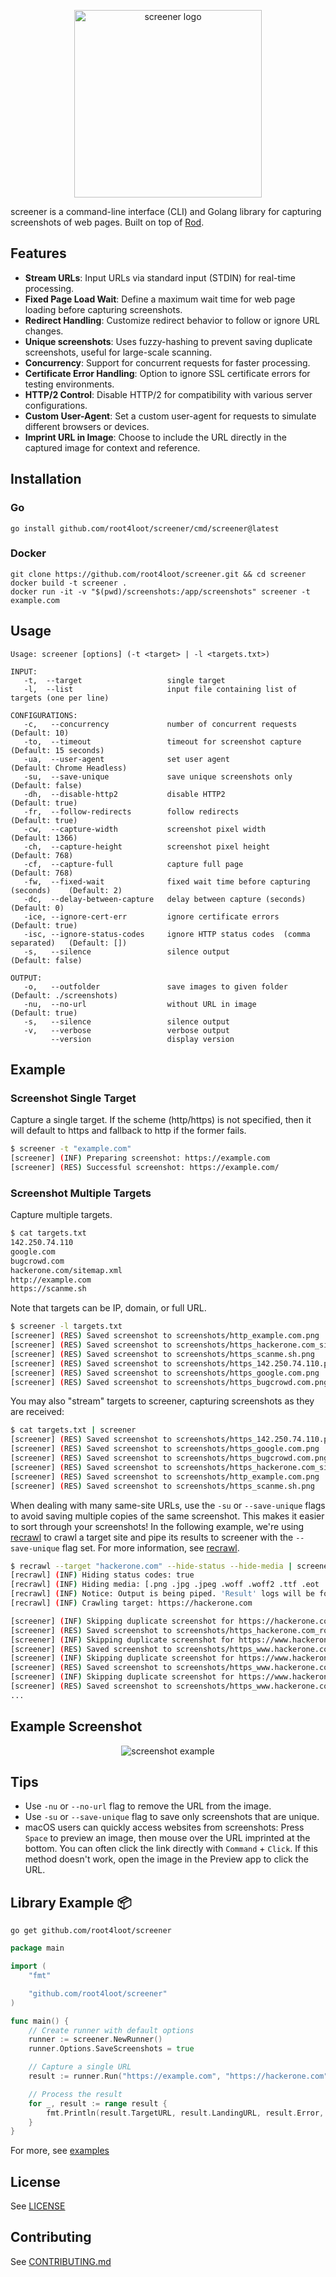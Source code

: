 <p align="center">
<img src="./assets/logo.png" alt="screener logo" width="300"/>
</p>

screener is a command-line interface (CLI) and Golang library for capturing screenshots of web pages. Built on top of [Rod](https://github.com/go-rod/rod).

## Features

- **Stream URLs**: Input URLs via standard input (STDIN) for real-time processing.
- **Fixed Page Load Wait**: Define a maximum wait time for web page loading before capturing screenshots.
- **Redirect Handling**: Customize redirect behavior to follow or ignore URL changes.
- **Unique screenshots**: Uses fuzzy-hashing to prevent saving duplicate screenshots, useful for large-scale scanning.
- **Concurrency**: Support for concurrent requests for faster processing.
- **Certificate Error Handling**: Option to ignore SSL certificate errors for testing environments.
- **HTTP/2 Control**: Disable HTTP/2 for compatibility with various server configurations.
- **Custom User-Agent**: Set a custom user-agent for requests to simulate different browsers or devices.
- **Imprint URL in Image**: Choose to include the URL directly in the captured image for context and reference.

## Installation

### Go

```
go install github.com/root4loot/screener/cmd/screener@latest
```

### Docker

```
git clone https://github.com/root4loot/screener.git && cd screener
docker build -t screener .
docker run -it -v "$(pwd)/screenshots:/app/screenshots" screener -t example.com
```

## Usage

```
Usage: screener [options] (-t <target> | -l <targets.txt>)

INPUT:
   -t,  --target                   single target
   -l,  --list                     input file containing list of targets (one per line)

CONFIGURATIONS:
   -c,   --concurrency             number of concurrent requests                 (Default: 10)
   -to,  --timeout                 timeout for screenshot capture                (Default: 15 seconds)
   -ua,  --user-agent              set user agent                                (Default: Chrome Headless)
   -su,  --save-unique             save unique screenshots only                  (Default: false)
   -dh,  --disable-http2           disable HTTP2                                 (Default: true)
   -fr,  --follow-redirects        follow redirects                              (Default: true)
   -cw,  --capture-width           screenshot pixel width                        (Default: 1366)
   -ch,  --capture-height          screenshot pixel height                       (Default: 768)
   -cf,  --capture-full            capture full page                             (Default: 768)
   -fw,  --fixed-wait              fixed wait time before capturing (seconds)    (Default: 2)
   -dc,  --delay-between-capture   delay between capture (seconds)               (Default: 0)
   -ice, --ignore-cert-err         ignore certificate errors                     (Default: true)
   -isc, --ignore-status-codes     ignore HTTP status codes  (comma separated)   (Default: [])
   -s,   --silence                 silence output                                (Default: false)

OUTPUT:
   -o,   --outfolder               save images to given folder                   (Default: ./screenshots)
   -nu,  --no-url                  without URL in image                          (Default: true)
   -s,   --silence                 silence output
   -v,   --verbose                 verbose output
         --version                 display version
```

## Example

### Screenshot Single Target

Capture a single target. If the scheme (http/https) is not specified, then it will default to https and fallback to http if the former fails.

```sh
$ screener -t "example.com"
[screener] (INF) Preparing screenshot: https://example.com
[screener] (RES) Successful screenshot: https://example.com/
```

### Screenshot Multiple Targets

Capture multiple targets.

```sh
$ cat targets.txt
142.250.74.110
google.com
bugcrowd.com
hackerone.com/sitemap.xml
http://example.com
https://scanme.sh
```

Note that targets can be IP, domain, or full URL.

```sh
$ screener -l targets.txt
[screener] (RES) Saved screenshot to screenshots/http_example.com.png
[screener] (RES) Saved screenshot to screenshots/https_hackerone.com_sitemap.xml.png
[screener] (RES) Saved screenshot to screenshots/https_scanme.sh.png
[screener] (RES) Saved screenshot to screenshots/https_142.250.74.110.png
[screener] (RES) Saved screenshot to screenshots/https_google.com.png
[screener] (RES) Saved screenshot to screenshots/https_bugcrowd.com.png
```

You may also "stream" targets to screener, capturing screenshots as they are received:

```sh
$ cat targets.txt | screener
[screener] (RES) Saved screenshot to screenshots/https_142.250.74.110.png
[screener] (RES) Saved screenshot to screenshots/https_google.com.png
[screener] (RES) Saved screenshot to screenshots/https_bugcrowd.com.png
[screener] (RES) Saved screenshot to screenshots/https_hackerone.com_sitemap.xml.png
[screener] (RES) Saved screenshot to screenshots/http_example.com.png
[screener] (RES) Saved screenshot to screenshots/https_scanme.sh.png
```

When dealing with many same-site URLs, use the `-su` or `--save-unique` flags to avoid saving multiple copies of the same screenshot. This makes it easier to sort through your screenshots!
In the following example, we're using [recrawl](https://github.com/root4loot/recrawl) to crawl a target site and pipe its results to screener with the `--save-unique` flag set. For more information, see [recrawl](https://github.com/root4loot/recrawl).

```sh
$ recrawl --target "hackerone.com" --hide-status --hide-media | screener --save-unique
[recrawl] (INF) Hiding status codes: true
[recrawl] (INF) Hiding media: [.png .jpg .jpeg .woff .woff2 .ttf .eot .svg .gif .ico .webp .mp4 .webm .mp3 .wav .flac .aac .ogg .m4a .flv .avi .mov .wmv .swf .mkv .m4v .3gp .3g2]
[recrawl] (INF) Notice: Output is being piped. 'Result' logs will be formatted accordingly.
[recrawl] (INF) Crawling target: https://hackerone.com

[screener] (INF) Skipping duplicate screenshot for https://hackerone.com/robots.txt
[screener] (RES) Saved screenshot to screenshots/https_hackerone.com_robots.txt.png
[screener] (INF) Skipping duplicate screenshot for https://www.hackerone.com/node/12420/
[screener] (RES) Saved screenshot to screenshots/https_www.hackerone.com_node_12420.png
[screener] (INF) Skipping duplicate screenshot for https://www.hackerone.com/product/challenge/
[screener] (RES) Saved screenshot to screenshots/https_www.hackerone.com_product_challenge.png
[screener] (INF) Skipping duplicate screenshot for https://www.hackerone.com/node/9916/
[screener] (RES) Saved screenshot to screenshots/https_www.hackerone.com_node_9916.png
...
```


## Example Screenshot

<p align="center">
<img src="./assets/https_example.com.png" alt="screenshot example"/>
</p>

## Tips
- Use `-nu` or `--no-url` flag to remove the URL from the image.
- Use `-su` or `--save-unique` flag to save only screenshots that are unique.
-  macOS users can quickly access websites from screenshots: Press `Space` to preview an image, then mouse over the URL imprinted at the bottom. You can often click the link directly with `Command` + `Click`. If this method doesn't work, open the image in the Preview app to click the URL.


## Library Example 📦

```
go get github.com/root4loot/screener
```

```go
package main

import (
	"fmt"

	"github.com/root4loot/screener"
)

func main() {
	// Create runner with default options
	runner := screener.NewRunner()
	runner.Options.SaveScreenshots = true

	// Capture a single URL
	result := runner.Run("https://example.com", "https://hackerone.com")

	// Process the result
	for _, result := range result {
		fmt.Println(result.TargetURL, result.LandingURL, result.Error, len(result.Image))
	}
}

```

For more, see [examples](https://github.com/root4loot/screener/tree/master/examples)

## License

See [LICENSE](LICENSE)

## Contributing

See [CONTRIBUTING.md](CONTRIBUTING.md)
